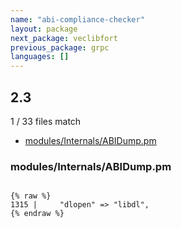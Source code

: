 ```yaml
---
name: "abi-compliance-checker"
layout: package
next_package: veclibfort
previous_package: grpc
languages: []
---
```

## 2.3
1 / 33 files match

 - [modules/Internals/ABIDump.pm](#modulesinternalsabidumppm)

### modules/Internals/ABIDump.pm

```

{% raw %}
1315 |     "dlopen" => "libdl",
{% endraw %}

```
